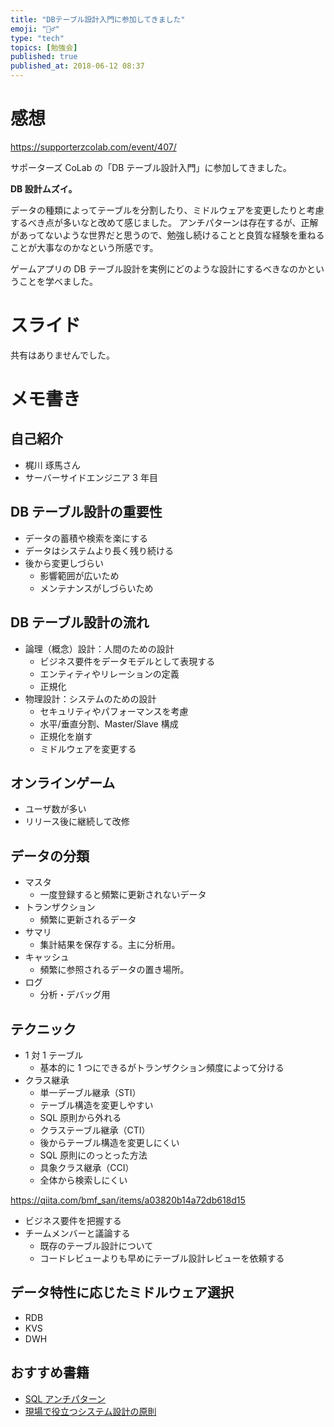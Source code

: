 ```yaml
---
title: "DBテーブル設計入門に参加してきました"
emoji: "🏃‍♂️"
type: "tech"
topics: [勉強会]
published: true
published_at: 2018-06-12 08:37
---
```


# 感想

https://supporterzcolab.com/event/407/

サポーターズ CoLab の「DB テーブル設計入門」に参加してきました。

**DB 設計ムズイ。**

データの種類によってテーブルを分割したり、ミドルウェアを変更したりと考慮するべき点が多いなと改めて感じました。
アンチパターンは存在するが、正解があってないような世界だと思うので、勉強し続けることと良質な経験を重ねることが大事なのかなという所感です。

ゲームアプリの DB テーブル設計を実例にどのような設計にするべきなのかということを学べました。

# スライド

共有はありませんでした。

# メモ書き

## 自己紹介

- 梶川 琢馬さん
- サーバーサイドエンジニア 3 年目

## DB テーブル設計の重要性

- データの蓄積や検索を楽にする
- データはシステムより長く残り続ける
- 後から変更しづらい
  - 影響範囲が広いため
  - メンテナンスがしづらいため

## DB テーブル設計の流れ

- 論理（概念）設計：人間のための設計
  - ビジネス要件をデータモデルとして表現する
  - エンティティやリレーションの定義
  - 正規化
- 物理設計：システムのための設計
  - セキュリティやパフォーマンスを考慮
  - 水平/垂直分割、Master/Slave 構成
  - 正規化を崩す
  - ミドルウェアを変更する

## オンラインゲーム

- ユーザ数が多い
- リリース後に継続して改修

## データの分類

- マスタ
  - 一度登録すると頻繁に更新されないデータ
- トランザクション
  - 頻繁に更新されるデータ
- サマリ
  - 集計結果を保存する。主に分析用。
- キャッシュ
  - 頻繁に参照されるデータの置き場所。
- ログ
  - 分析・デバッグ用

## テクニック

- 1 対 1 テーブル
  - 基本的に 1 つにできるがトランザクション頻度によって分ける
- クラス継承
  - 単一デーブル継承（STI）
  - テーブル構造を変更しやすい
  - SQL 原則から外れる
  - クラステーブル継承（CTI）
  - 後からテーブル構造を変更しにくい
  - SQL 原則にのっとった方法
  - 具象クラス継承（CCI）
  - 全体から検索しにくい

https://qiita.com/bmf_san/items/a03820b14a72db618d15

- ビジネス要件を把握する
- チームメンバーと議論する
  - 既存のテーブル設計について
  - コードレビューよりも早めにテーブル設計レビューを依頼する

## データ特性に応じたミドルウェア選択

- RDB
- KVS
- DWH

## おすすめ書籍

- [SQL アンチパターン](https://amzn.to/3SThSge)
- [現場で役立つシステム設計の原則](https://amzn.to/3STjiXR)
